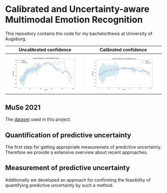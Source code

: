 # Calibrated and Uncertainty-aware Multimodal Emotion Recognition

This repository contains the code for my bachelorthesis at University of Augsburg.

Uncalibrated confidence | Calibrated confidence
--- | ---
![uncalibrated](images/Quantile_Regression_UNCALIBRATED.jpg) | ![calibrated](images/Quantile_Regression_CALIBRATED.jpg)

## MuSe 2021

The [dataset](https://www.muse-challenge.org/) used in this project.

## Quantification of predictive uncertainty

The first step for getting appropriate measuremets of predictive uncertainty. Therefore we provide a extensive overview about recent approaches.

## Measurement of predictive uncertainty

Additionally we developed an approach for confirming the feasibility of quantifying predictive uncertainty by such a method.
